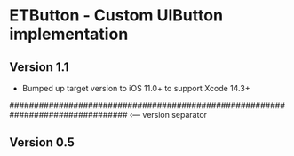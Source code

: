 # ETButton - Custom UIButton implementation
## Version 1.1

- Bumped up target version to iOS 11.0+ to support Xcode 14.3+

################################################################################ ‹— version separator

## Version 0.5

